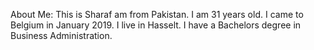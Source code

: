 About Me:
This is Sharaf am from Pakistan. I am 31 years old. I came to Belgium in January 2019. I live in Hasselt. I have a Bachelors degree in Business Administration.

